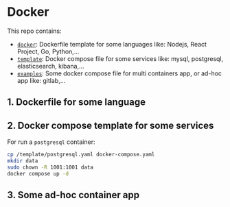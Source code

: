 # Docker

This repo contains:<br>
- [`docker`](./docker): Dockerfile template for some languages like: Nodejs, React Project, Go, Python,... <br>
- [`template`](./templates/): Docker compose file for some services like: mysql, postgresql, elasticsearch, kibana,... <br>
- [`examples`](./examples/): Some docker compose file for multi containers app, or ad-hoc app like: gitlab,... <br>

## 1. Dockerfile for some language



## 2. Docker compose template for some services

For run a `postgresql` container:

```bash
cp /template/postgresql.yaml docker-compose.yaml
mkdir data
sudo chown -R 1001:1001 data
docker compose up -d
```


## 3. Some ad-hoc container app
